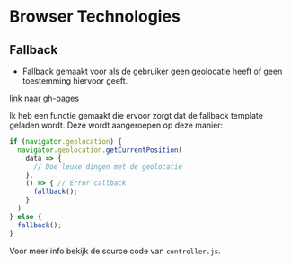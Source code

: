# Browser Technologies 

## Fallback

- Fallback gemaakt voor als de gebruiker geen geolocatie heeft of geen toestemming hiervoor geeft.

[link naar gh-pages](https://dennis-van-bennekom.github.io/funda/)

Ik heb een functie gemaakt die ervoor zorgt dat de fallback template geladen wordt. Deze wordt aangeroepen op deze manier:

```javascript
if (navigator.geolocation) {
  navigator.geolocation.getCurrentPosition(
    data => {
      // Doe leuke dingen met de geolocatie
    },
    () => { // Error callback
      fallback();
    }
  )
} else {
  fallback();
}
```

Voor meer info bekijk de source code van `controller.js`.
